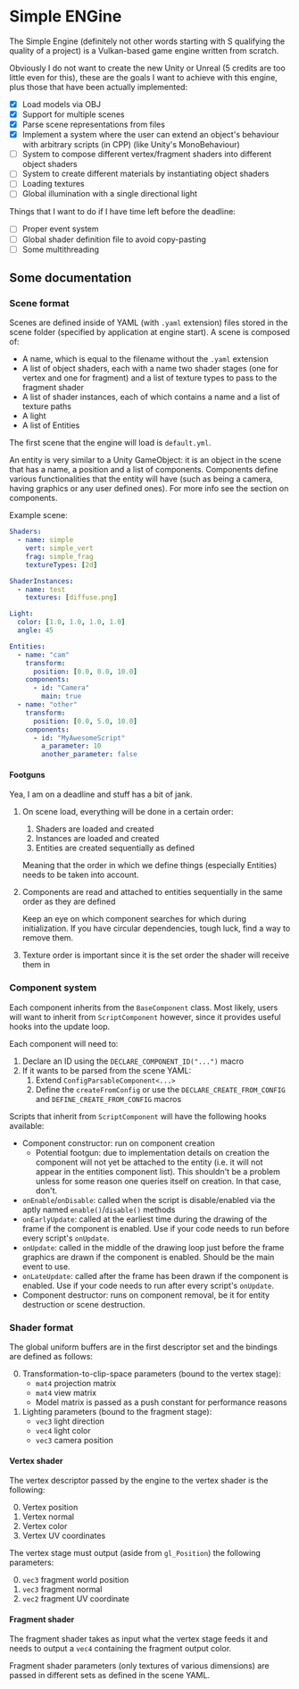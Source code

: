 # Simple ENGine

The Simple Engine (definitely not other words starting with S qualifying the
quality of a project) is a Vulkan-based game engine written from scratch.

Obviously I do not want to create the new Unity or Unreal (5 credits are too
little even for this), these are the goals I want to achieve with this engine,
plus those that have been actually implemented:

- [x] Load models via OBJ
- [x] Support for multiple scenes
- [x] Parse scene representations from files
- [x] Implement a system where the user can extend an object's behaviour with
      arbitrary scripts (in CPP) (like Unity's MonoBehaviour)
- [ ] System to compose different vertex/fragment shaders into different object
      shaders
- [ ] System to create different materials by instantiating object shaders
- [ ] Loading textures
- [ ] Global illumination with a single directional light

Things that I want to do if I have time left before the deadline:

- [ ] Proper event system
- [ ] Global shader definition file to avoid copy-pasting
- [ ] Some multithreading

## Some documentation

### Scene format

Scenes are defined inside of YAML (with `.yaml` extension) files stored in the
scene folder (specified by application at engine start). A scene is composed of:

- A name, which is equal to the filename without the `.yaml` extension
- A list of object shaders, each with a name two shader stages (one for vertex
  and one for fragment) and a list of texture types to pass to the fragment
  shader
- A list of shader instances, each of which contains a name and a list of
  texture paths
- A light
- A list of Entities

The first scene that the engine will load is `default.yml`.

An entity is very similar to a Unity GameObject: it is an object in the scene
that has a name, a position and a list of components. Components define various
functionalities that the entity will have (such as being a camera, having
graphics or any user defined ones). For more info see the section on components.

Example scene:

```yaml
Shaders:
  - name: simple
    vert: simple_vert
    frag: simple_frag
    textureTypes: [2d]

ShaderInstances:
  - name: test
    textures: [diffuse.png]

Light:
  color: [1.0, 1.0, 1.0, 1.0]
  angle: 45

Entities:
  - name: "cam"
    transform:
      position: [0.0, 0.0, 10.0]
    components:
      - id: "Camera"
        main: true
  - name: "other"
    transform:
      position: [0.0, 5.0, 10.0]
    components:
      - id: "MyAwesomeScript"
        a_parameter: 10
        another_parameter: false
```

#### Footguns

Yea, I am on a deadline and stuff has a bit of jank.

1. On scene load, everything will be done in a certain order:

   1. Shaders are loaded and created
   2. Instances are loaded and created
   3. Entities are created sequentially as defined

   Meaning that the order in which we define things (especially Entities) needs
   to be taken into account.

2. Components are read and attached to entities sequentially in the same order
   as they are defined

   Keep an eye on which component searches for which during initialization. If
   you have circular dependencies, tough luck, find a way to remove them.

3. Texture order is important since it is the set order the shader will receive
   them in

### Component system

Each component inherits from the `BaseComponent` class. Most likely, users will
want to inherit from `ScriptComponent` however, since it provides useful hooks
into the update loop.

Each component will need to:

1. Declare an ID using the `DECLARE_COMPONENT_ID("...")` macro
2. If it wants to be parsed from the scene YAML:
   1. Extend `ConfigParsableComponent<...>`
   2. Define the `createFromConfig` or use the `DECLARE_CREATE_FROM_CONFIG` and
      `DEFINE_CREATE_FROM_CONFIG` macros

Scripts that inherit from `ScriptComponent` will have the following hooks
available:

- Component constructor: run on component creation
  - Potential footgun: due to implementation details on creation the component
    will not yet be attached to the entity (i.e. it will not appear in the
    entities component list). This shouldn't be a problem unless for some reason
    one queries itself on creation. In that case, don't.
- `onEnable`/`onDisable`: called when the script is disable/enabled via the
  aptly named `enable()`/`disable()` methods
- `onEarlyUpdate`: called at the earliest time during the drawing of the frame
  if the component is enabled. Use if your code needs to run before every
  script's `onUpdate`.
- `onUpdate`: called in the middle of the drawing loop just before the frame
  graphics are drawn if the component is enabled. Should be the main event to use.
- `onLateUpdate`: called after the frame has been drawn if the component is
  enabled. Use if your code needs to run after every script's `onUpdate`.
- Component destructor: runs on component removal, be it for entity destruction
  or scene destruction.

### Shader format

The global uniform buffers are in the first descriptor set and the bindings are
defined as follows:

0. Transformation-to-clip-space parameters (bound to the vertex stage):
   - `mat4` projection matrix
   - `mat4` view matrix
   - Model matrix is passed as a push constant for performance reasons
1. Lighting parameters (bound to the fragment stage):
   - `vec3` light direction
   - `vec4` light color
   - `vec3` camera position

#### Vertex shader

The vertex descriptor passed by the engine to the vertex shader is the
following:

0. Vertex position
1. Vertex normal
2. Vertex color
3. Vertex UV coordinates

The vertex stage must output (aside from `gl_Position`) the following parameters:

0. `vec3` fragment world position
1. `vec3` fragment normal
2. `vec2` fragment UV coordinate

#### Fragment shader

The fragment shader takes as input what the vertex stage feeds it and needs to
output a `vec4` containing the fragment output color.

Fragment shader parameters (only textures of various dimensions) are passed in
different sets as defined in the scene YAML.

